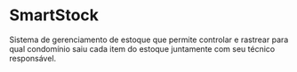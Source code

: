# SmartStock
Sistema de gerenciamento de estoque que permite controlar e rastrear para qual condomínio saiu cada item do estoque juntamente com seu técnico responsável.
